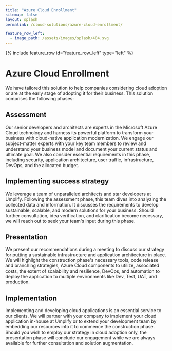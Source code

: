 ```yaml
---
title: "Azure Cloud Enrollment"
sitemap: false
layout: splash
permalink: /cloud-solutions/azure-cloud-enrollment/

feature_row_left:
  - image_path: /assets/images/splash/404.svg
---
```


{% include feature_row id="feature_row_left" type="left" %}


# Azure Cloud Enrollment

We have tailored this solution to help companies considering cloud adoption or are at the early stage of adopting it for their business. This solution comprises the following phases:

## Assessment

Our senior developers and architects are experts in the Microsoft Azure Cloud technology and harness its powerful platform to transform your business with cloud-native application modernization. We engage our subject-matter experts with your key team members to review and understand your business model and document your current status and ultimate goal. We also consider essential requirements in this phase, including security, application architecture, user traffic, infrastructure, DevOps, and the allocated budget.

## Implementing success strategy

We leverage a team of unparalleled architects and star developers at Umplify. Following the assessment phase, this team dives into analyzing the collected data and information. It discusses the requirements to develop sustainable, scalable, and modern solutions for your business. Should further consultation, idea verification, and clarification become necessary, we will reach out to seek your team's input during this phase.

## Presentation

We present our recommendations during a meeting to discuss our strategy for putting a sustainable infrastructure and application architecture in place. We will highlight the construction phase's necessary tools, code release and branching strategies, Azure Cloud components to utilize, associated costs, the extent of scalability and resilience, DevOps, and automation to deploy the application to multiple environments like Dev, Test, UAT, and production.

## Implementation

Implementing and developing cloud applications is an essential service to our clients. We will partner with your company to implement your cloud application in-house at Umplify or to extend your development team by embedding our resources into it to commence the construction phase. Should you wish to employ our strategy in cloud adoption only, the presentation phase will conclude our engagement while we are always available for further consultation and solution augmentation.
